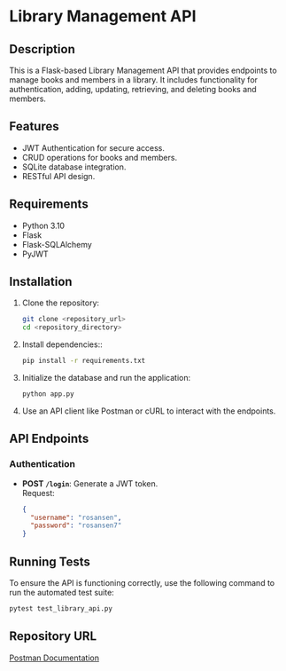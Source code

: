 # Library Management API

## Description
This is a Flask-based Library Management API that provides endpoints to manage books and members in a library. It includes functionality for authentication, adding, updating, retrieving, and deleting books and members.

## Features
- JWT Authentication for secure access.
- CRUD operations for books and members.
- SQLite database integration.
- RESTful API design.

## Requirements
- Python 3.10
- Flask
- Flask-SQLAlchemy
- PyJWT

## Installation
1. Clone the repository:
   ```bash
   git clone <repository_url>
   cd <repository_directory>
2. Install dependencies::
   ```bash
   pip install -r requirements.txt
3. Initialize the database and run the application:
   ```bash
   python app.py
4. Use an API client like Postman or cURL to interact with the endpoints.
## API Endpoints

### Authentication
- **POST `/login`**: Generate a JWT token.  
  Request:
  ```json
  {
    "username": "rosansen",
    "password": "rosansen7"
  }

## Running Tests

To ensure the API is functioning correctly, use the following command to run the automated test suite:

```bash
pytest test_library_api.py
```
## Repository URL

[Postman Documentation](https://www.postman.com/rosansen/library/documentation/t2g61jd/library-api)

